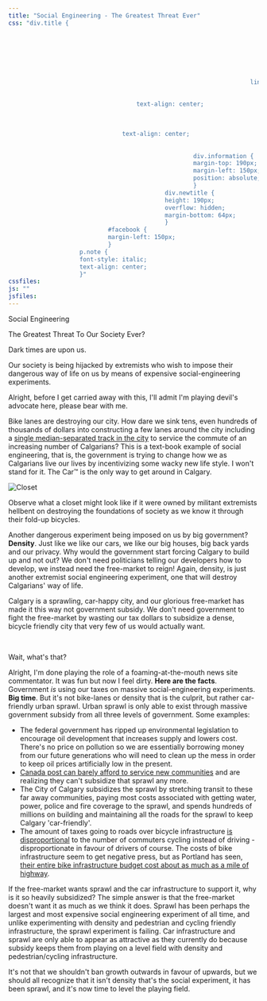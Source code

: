```yaml
---
title: "Social Engineering - The Greatest Threat Ever"
css: "div.title {
                                                                                                    display: none;
                                                                                                    }
                                                                                                    p.h1, p.h2 {
                                                                                                    font-family: 'prenton-ultra-condensed';
                                                                                                text-transform: uppercase;
                                                                                            margin: 0;
                                                                                    padding: 0;
                                                                    line-height: 0.8;
                                                                                                    }
                                                                                                    p.h1 {
                                    text-align: center;
                                                                                                    font-size:128px;
                                                                                                    }
                                                                                                    p.h2 {
                                text-align: center;
                                                                                                    font-size: 64px;
                                                                                                    }
                                                    div.information {
                                                    margin-top: 190px;
                                                    margin-left: 150px;
                                                    position: absolute;
                                                    }
                                            div.newtitle {
                                            height: 190px;
                                            overflow: hidden;
                                            margin-bottom: 64px;
                                            }
                            #facebook {
                            margin-left: 150px;
                            }
                    p.note {
                    font-style: italic;
                    text-align: center;
                    }"
cssfiles:
js: ""
jsfiles:
---
```

<div class="newtitle two quad">
<p class="h1">Social Engineering</p>
<p class="h2">The Greatest Threat To Our Society Ever?</p>
</div>
<div class="two quad">
<p>Dark times are upon us.</p>
<p>Our society is being hijacked by extremists who wish to impose their dangerous way of life on us by means of expensive social-engineering experiments.</p>
<p>Alright, before I get carried away with this, I'll admit I'm playing devil's advocate here, please bear with me.</p>
<p>Bike lanes are destroying our city. How dare we sink tens, even hundreds of thousands of dollars into constructing a few lanes around the city including a <a href="http://www.cbc.ca/news/canada/calgary/story/2013/02/25/calgary-cycle-track-downtown-calgary.html">single median-separated track in the city</a> to service the commute of an increasing number of Calgarians? This is a text-book example of social engineering, that is, the government is trying to change how we as Calgarians live our lives by incentivizing some wacky new life style. I won't stand for it. The Car&trade; is the only way to get around in Calgary.</p>
<img style="display: block; margin-left: auto; margin-right: auto;" src="/file/post/20130301/social-engineering-threat/closet.png" alt="Closet" />
<p class="note">Observe what a closet might look like if it were owned by militant extremists hellbent on destroying the foundations of society as we know it through their fold-up bicycles.</p>
<p>Another dangerous experiment being imposed on us by big government? <strong>Density</strong>. Just like we like our cars, we like our big houses, big back yards and our privacy. Why would the government start forcing Calgary to build up and not out? We don't need politicians telling our developers how to develop, we instead need the free-market to reign! Again, density, is just another extremist social engineering experiment, one that will destroy Calgarians' way of life.</p>
<p>Calgary is a sprawling, car-happy city, and our glorious free-market has made it this way not government subsidy. We don't need government to fight the free-market by wasting our tax dollars to subsidize a dense, bicycle friendly city that very few of us would actually want.</p>
<div class="spacer">&nbsp;</div>
<p class="h2">Wait, what's that?</p>
<p>Alright, I'm done playing the role of a foaming-at-the-mouth news site commentator. It was fun but now I feel dirty. <strong>Here are the facts</strong>. Government <em>is</em> using our taxes on massive social-engineering experiments. <strong>Big time</strong>. But it's not bike-lanes or density that is the culprit, but rather car-friendly urban sprawl. Urban sprawl is only able to exist through massive government subsidy from all three levels of government. Some examples:</p>
<ul>
<li>The federal government has ripped up environmental legislation to encourage oil development that increases supply and lowers cost. There's no price on pollution so we are essentially borrowing money from our future generations who will need to clean up the mess in order to keep oil prices artificially low in the present.&nbsp;</li>
<li><a href="http://www.edmontonjournal.com/business/Home+builders+fume+over+Canada+Post/8025747/story.html">Canada post can barely afford to service new communities</a> and are realizing they can't subsidize that sprawl any more.</li>
<li>The City of Calgary subsidizes the sprawl by stretching transit to these far away communities, paying most costs associated with getting water, power, police and fire coverage to the sprawl, and spends hundreds of millions on building and maintaining all the roads for the sprawl to keep Calgary 'car-friendly'.&nbsp;</li>
<li>The amount of taxes going to roads over bicycle infrastructure <a href="http://bikecalgary.org/faq">is disproportional</a> to the number of commuters cycling instead of driving - disproportionate in favour of drivers of course. The costs of bike infrastructure seem to get negative press, but as Portland has seen, <a href="http://www.politifact.com/oregon/statements/2011/mar/19/sam-adams/portland-mayor-sam-adams-says-portlands-spent-its-/">their entire bike infrastructure budget cost about as much as a mile of highway</a>.</li>
</ul>
<p>If the free-market wants sprawl and the car infrastructure to support it, why is it so heavily subsidized? The simple answer is that the free-market doesn't want it as much as we think it does. Sprawl has been perhaps the largest and most expensive social engineering experiment of all time, and unlike experimenting with density and pedestrian and cycling friendly infrastructure, the sprawl experiment is failing. Car infrastructure and sprawl are only able to appear as attractive as they currently do because subsidy keeps them from playing on a level field with density and pedestrian/cycling infrastructure.</p>
<p>It's not that we shouldn't ban growth outwards in favour of upwards, but we should all recognize that it isn't density that's the social experiment, it has been sprawl, and it's now time to level the playing field.</p>
</div>